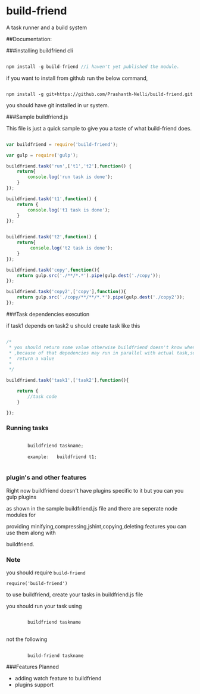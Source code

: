 build-friend
============

A task runner and a build system


##Documentation:


###installing buildfriend cli

```javascript

npm install -g build-friend //i haven't yet published the module.

```

if you want to install from github run the below command,

```

npm install -g git+https://github.com/Prashanth-Nelli/build-friend.git

```

you should have git installed in ur system.

###Sample buildfriend.js 

This file is just a quick sample to give you a taste of what build-friend does.

```javascript

var buildfriend = require('build-friend');

var gulp = require('gulp');

buildfriend.task('run',['t1','t2'],function() {
	return{
		console.log('run task is done');
	} 
});

buildfriend.task('t1',function() {
	return {
		console.log('t1 task is done');
	}
});


buildfriend.task('t2',function() {
	return{
		 console.log('t2 task is done');
	}
});

buildfriend.task('copy',function(){
	return gulp.src('./**/*.*').pipe(gulp.dest('./copy'));
});

buildfriend.task('copy2',['copy'],function(){
	return gulp.src('./copy/**/**/*.*').pipe(gulp.dest('./copy2'));
});


```
###Task dependencies execution

if task1 depends on task2 u should create task like this

```javascript

/* 
 * you should return some value otherwise buildfriend doesn't know when the task is completed
 * ,because of that depedencies may run in parallel with actual task,so to avoid that you should 
 *  return a value
 *
 */

buildfriend.task('task1',['task2'],function(){

	return {
		//task code
	}

});

```

### Running tasks 

```javascript

        buildfriend taskname;
        
        example:   buildfriend t1;
                
```

### plugin's and other features

Right now buildfriend doesn't have plugins specific to it but you can you gulp plugins 

as shown in the sample buildfriend.js file and there are seperate node modules for

providing minifying,compressing,jshint,copying,deleting features you can use them along with

buildfriend.

### Note

you should require ```build-friend``` 

``` require('build-friend') ``` 

to use buildfriend, create your tasks in buildfriend.js file 

you should run your task using 
	
```javascript

		buildfriend taskname 
	
```

not the following

```javascript
	
		build-friend taskname 

```

###Features Planned

* adding watch feature to buildfriend
* plugins support


